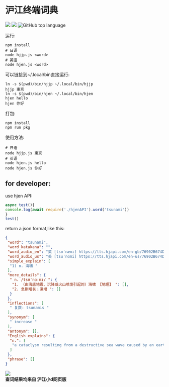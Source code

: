 # 沪江终端词典  
[![](https://img.shields.io/github/license/asutorufa/hujiang_japanese_dict.svg)](https://raw.githubusercontent.com/Asutorufa/hujiang_japanese_dict/master/LICENSE)
[![](https://img.shields.io/github/release/asutorufa/hujiang_japanese_dict.svg)](https://github.com/Asutorufa/hujiang_japanese_dict/releases)
![GitHub top language](https://img.shields.io/github/languages/top/asutorufa/hujiang_japanese_dict.svg)

运行:
```shell
npm install
# 日语
node hjjp.js <word>
# 英语
node hjen.js <word>
```
可以链接到~/.local/bin直接运行:
```shell
ln -s $(pwd)/bin/hjjp ~/.local/bin/hjjp
hjjp 東京
ln -s $(pwd)/bin/hjen ~/.local/bin/hjen
hjen hello
hjen 你好
```

打包:
```shell
npm install
npm run pkg 
```

使用方法:  
```
# 日语
node hjjp.js 東京
# 英语
node hjen.js hello
node hjen.js 你好
```

## for developer:
use hjen API:
```javascript
async test(){
console.log(await require('./hjenAPI').word('tsunami'))
}
test()
```
return a json format,like this:
```json
{
 "word": "tsunami",
 "word_katakana": "",
 "word_audio_en": "英 [tsʊˈnæmɪ] https://tts.hjapi.com/en-gb/76902B674D6DF5B3",
 "word_audio_us": "美 [tsuˈnɑmi] https://tts.hjapi.com/en-us/76902B674D6DF5B3",
 "simple_explain": [
  "1) n. 海啸 "
 ],
 "more_details": {
  " n. /tsʊˈnɑːmɪ/ ": {
   "1. （由海底地震、沉降或火山喷发引起的）海啸 【地理】 ": [],
   "2. 急剧增长；激增 ": []
  }
 },
 "inflections": [
  " 复数: tsunamis "
 ],
 "synonym": [
  " increase "
 ],
 "antonym": [],
 "English_explains": {
  "n.": [
   "a cataclysm resulting from a destructive sea wave caused by an earthquake or volcanic eruption"
  ]
 },
 "phrase": []
}
```

![](https://raw.githubusercontent.com/Asutorufa/hujiang_japanese_dict/nodejs/hj_dict.png)  
**查词结果均来自 沪江小d网页版**

